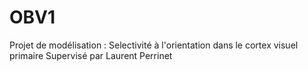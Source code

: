 # OBV1

Projet de modélisation : Selectivité à l'orientation dans le cortex visuel primaire
Supervisé par Laurent Perrinet
